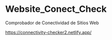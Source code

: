 # Website_Conect_Check
Comprobador de Conectividad de Sitios Web

https://connectivity-checker2.netlify.app/
